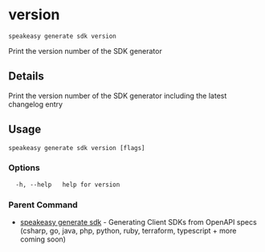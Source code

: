 # version  
`speakeasy generate sdk version`  


Print the version number of the SDK generator  

## Details

Print the version number of the SDK generator including the latest changelog entry

## Usage

```
speakeasy generate sdk version [flags]
```

### Options

```
  -h, --help   help for version
```

### Parent Command

* [speakeasy generate sdk](README.md)	 - Generating Client SDKs from OpenAPI specs (csharp, go, java, php, python, ruby, terraform, typescript + more coming soon)
